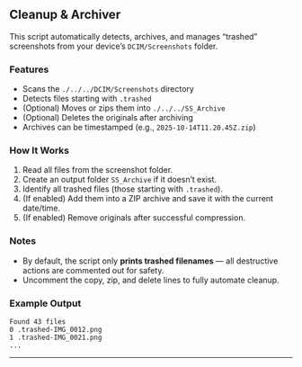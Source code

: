 ## Cleanup & Archiver

This script automatically detects, archives, and manages “trashed” screenshots from your device’s `DCIM/Screenshots` folder.

### Features

* Scans the `./../../DCIM/Screenshots` directory
* Detects files starting with `.trashed`
* (Optional) Moves or zips them into `./../../SS_Archive`
* (Optional) Deletes the originals after archiving
* Archives can be timestamped (e.g., `2025-10-14T11.20.45Z.zip`)

### How It Works

1. Read all files from the screenshot folder.
2. Create an output folder `SS_Archive` if it doesn’t exist.
3. Identify all trashed files (those starting with `.trashed`).
4. (If enabled) Add them into a ZIP archive and save it with the current date/time.
5. (If enabled) Remove originals after successful compression.

### Notes

* By default, the script only **prints trashed filenames** — all destructive actions are commented out for safety.
* Uncomment the copy, zip, and delete lines to fully automate cleanup.

### Example Output

```
Found 43 files
0 .trashed-IMG_0012.png
1 .trashed-IMG_0021.png
...
```

---
